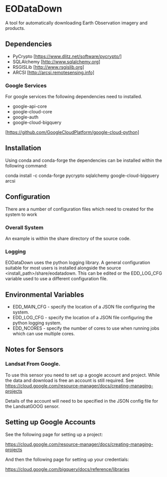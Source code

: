 # EODataDown

A tool for automatically downloading Earth Observation imagery and products.

## Dependencies

* PyCrypto [https://www.dlitz.net/software/pycrypto/]
* SQLAlchemy [http://www.sqlalchemy.org]
* RSGISLib [http://www.rsgislib.org]
* ARCSI [http://arcsi.remotesensing.info]

### Google Services
For google services the following dependencies need to installed. 

* google-api-core 
* google-cloud-core
* google-auth
* google-cloud-bigquery

[https://github.com/GoogleCloudPlatform/google-cloud-python]

## Installation

Using conda and conda-forge the dependencies can be installed within the following command:

conda install -c conda-forge pycrypto sqlalchemy google-cloud-bigquery arcsi

## Configuration

There are a number of configuration files which need to created for the system to work

### Overall System

An example is within the share directory of the source code.

### Logging

EODataDown uses the python logging library. A general configuration suitable for most users is installed alongside the source <install_path>/share/eodatadown. This can be edited or the EDD_LOG_CFG variable used to use a different configuration file. 


## Environmental Variables

* EDD_MAIN_CFG - specify the location of a JSON file configuring the system.
* EDD_LOG_CFG - specify the location of a JSON file configuring the python logging system.
* EDD_NCORES - specify the number of cores to use when running jobs which can use multiple cores.


## Notes for Sensors

### Landsat From Google.
To use this sensor you need to set up a google account and project. While the data and download is free an account is still required. See https://cloud.google.com/resource-manager/docs/creating-managing-projects

Details of the account will need to be specified in the JSON config file for the LandsatGOOG sensor.


## Setting up Google Accounts

See the following page for setting up a project: 

https://cloud.google.com/resource-manager/docs/creating-managing-projects 

And then the following page for setting up your credentials:
  
https://cloud.google.com/bigquery/docs/reference/libraries


